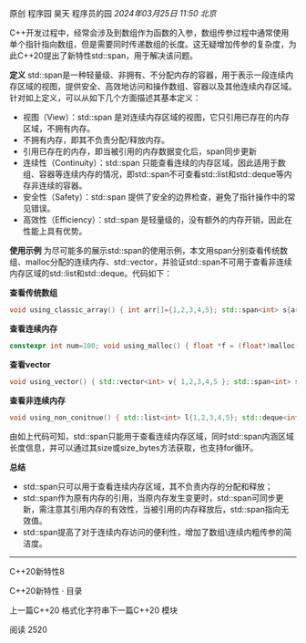 原创 程序园 昊天 程序员的园
_2024年03月25日 11:50_ _北京_

C++开发过程中，经常会涉及到数组作为函数的入参，数组传参过程中通常使用单个指针指向数组，但是需要同时传递数组的长度。这无疑增加传参的复杂度，为此C++20提出了新特性std::span，用于解决该问题。

**定义**
std::span是一种轻量级、非拥有、不分配内存的容器，用于表示一段连续内存区域的视图，提供安全、高效地访问和操作数组、容器以及其他连续内存区域。针对如上定义，可以从如下几个方面描述其基本定义：

- 视图（View）：std::span 是对连续内存区域的视图，它只引用已存在的内存区域，不拥有内存。
- 不拥有内存，即其不负责分配/释放内存。
- 引用已存在的内存，即当被引用的内存数据变化后，span同步更新
- 连续性（Continuity）：std::span 只能查看连续的内存区域，因此适用于数组、容器等连续内存的情况，即std::span不可查看std::list和std::deque等内存非连续的容器。
- 安全性（Safety）：std::span 提供了安全的边界检查，避免了指针操作中的常见错误。
- 高效性（Efficiency）：std::span 是轻量级的，没有额外的内存开销，因此在性能上具有优势。

**使用示例**
为尽可能多的展示std::span的使用示例，本文用span分别查看传统数组、malloc分配的连续内存、std::vector，并验证std::span不可用于查看非连续内存区域的std::list和std::deque。代码如下：

**查看传统数组**

```cpp
void using_classic_array() { int arr[]={1,2,3,4,5}; std::span<int> s{arr}; std::cout <<"size "<< s.size()<<"\n"; std::cout <<"size byte "<< s.size_bytes() << "\n"; for (auto & data:s) { std::cout<<data<<"\t"; } std::cout<<"\n"; arr[0] = 500;//std::span同步更新 for (auto& data : s) { std::cout << data << "\t"; } std::cout << "\n"; }
```

**查看连续内存**

```cpp
constexpr int num=100; void using_malloc() { float *f = (float*)malloc(num *sizeof(float)); memset(f,0, num*sizeof(float)); std::span<float> s(f, num); for (size_t i = 0; i < num; i++) { f[i]=(float)i/num; } std::cout << "size " << s.size() << "\n"; std::cout << "size byte " << s.size_bytes() << "\n"; for (const auto& data:s) { std::cout<<data<<"\t"; } std::cout<<"\n\n\n\n"; free(f); for (const auto& data : s) { std::cout << data << "\t"; } std::cout << "\n\n\n\n"; }
```

**查看vector**

```cpp
void using_vector() { std::vector<int> v{ 1,2,3,4,5 }; std::span<int> ss = v; std::cout << "size " << ss.size() << "\n"; std::cout << "size byte " << ss.size_bytes() << "\n"; for (auto& data : ss) { std::cout << data << "\t"; } std::cout << "\n"; v[3]=100;//std::span同步更新 for (auto& data : ss) { std::cout << data << "\t"; } std::cout << "\n"; }
```

**查看非连续内存**

```cpp
void using_non_conitnue() { std::list<int> l{1,2,3,4,5}; std::deque<int> d{ 1,2,3,4,5 }; //std::span<int> s{l,5};//编译错误 //std::span<int> sss = d;//编译错误 //std::span<int> sss{d,5};//编译错误 }
```

由如上代码可知，std::span只能用于查看连续内存区域，同时std::span内涵区域长度信息，并可以通过其size或size_bytes方法获取，也支持for循环。

**总结**

- std::span只可以用于查看连续内存区域，其不负责内存的分配和释放；
- std::span作为原有内存的引用，当原内存发生变更时，std::span可同步更新，需注意其引用内存的有效性，当被引用的内存释放后，std::span指向无效值。
- std::span提高了对于连续内存访问的便利性，增加了数组\\连续内粗传参的简洁度。

______________________________________________________________________

C++20新特性8

C++20新特性 · 目录

上一篇C++20 格式化字符串下一篇C++20 模块

阅读 2520

​

